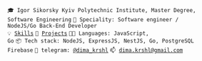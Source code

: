<code>🎓 Igor Sikorsky Kyiv Polytechnic Institute, Master Degree, Software Engineering</code>
<code>👷 Speciality: Software engineer / NodeJS/Go Back-End Developer </code><br>
<code>💡 [Skills](SKILLS.md)</code>
<code>🧻 [Projects](PROJECTS.md)</code>
<code>🧑‍💻 Languages: JavaScript, Go</code>
<code>📦 Tech stack: NodeJS, ExpressJS, NestJS, Go, PostgreSQL Firebase</code>
<code>💬 telegram: [@dima_krshl](https://telegram.me/dima_krshl)</code>
<code>📫 [dima.krshl@gmail.com](mailto:dima.krshl@gmail.com)</code>
